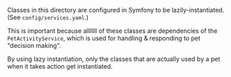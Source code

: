 Classes in this directory are configured in Symfony to be lazily-instantiated. (See `config/services.yaml`.)

This is important because alllllll of these classes are dependencies of the `PetActivityService`, which is used for handling & responding to pet "decision making".

By using lazy instantiation, only the classes that are actually used by a pet when it takes action get instantiated.
